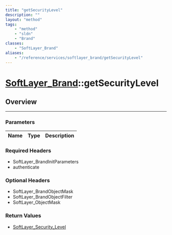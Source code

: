 ```yaml
---
title: "getSecurityLevel"
description: ""
layout: "method"
tags:
    - "method"
    - "sldn"
    - "Brand"
classes:
    - "SoftLayer_Brand"
aliases:
    - "/reference/services/softlayer_brand/getSecurityLevel"
---
```

# [SoftLayer_Brand](/reference/services/SoftLayer_Brand)::getSecurityLevel





## Overview 


-----

### Parameters 
|Name | Type | Description |
| --- | --- | --- |


### Required Headers
* SoftLayer_BrandInitParameters
* authenticate


### Optional Headers
* SoftLayer_BrandObjectMask
* SoftLayer_BrandObjectFilter
* SoftLayer_ObjectMask

### Return Values
* <a href='/reference/datatypes/SoftLayer_Security_Level'>SoftLayer_Security_Level </a>




